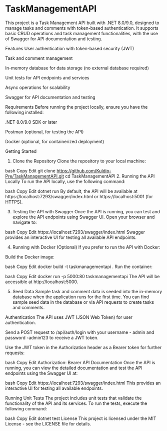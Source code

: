 # TaskManagementAPI
This project is a Task Management API built with .NET 8.0/9.0, designed to manage tasks and comments with token-based authentication. It supports basic CRUD operations and task management functionalities, with the use of Swagger for API documentation and testing.

Features
User authentication with token-based security (JWT)

Task and comment management

In-memory database for data storage (no external database required)

Unit tests for API endpoints and services

Async operations for scalability

Swagger for API documentation and testing

Requirements
Before running the project locally, ensure you have the following installed:

.NET 8.0/9.0 SDK or later

Postman (optional, for testing the API)

Docker (optional, for containerized deployment)

Getting Started
1. Clone the Repository
Clone the repository to your local machine:

bash
Copy
Edit
git clone https://github.com/Kuldip-Pre/TaskManagementAPI.git
cd TaskManagementAPI
2. Running the API Locally
To run the API locally, use the following command:

bash
Copy
Edit
dotnet run
By default, the API will be available at https://localhost:7293/swagger/index.html or https://localhost:5001 (for HTTPS).

3. Testing the API with Swagger
Once the API is running, you can test and explore the API endpoints using Swagger UI. Open your browser and navigate to:

bash
Copy
Edit
https://localhost:7293/swagger/index.html
Swagger provides an interactive UI for testing all available API endpoints.

4. Running with Docker (Optional)
If you prefer to run the API with Docker:

Build the Docker image:

bash
Copy
Edit
docker build -t taskmanagementapi .
Run the container:

bash
Copy
Edit
docker run -p 5000:80 taskmanagementapi
The API will be accessible at http://localhost:5000.

5. Seed Data
Sample task and comment data is seeded into the in-memory database when the application runs for the first time. You can find sample seed data in the database or via API requests to create tasks and comments.

Authentication
The API uses JWT (JSON Web Token) for user authentication.

Send a POST request to /api/auth/login with your username - admin and password -admin123 to receive a JWT token.

Use the JWT token in the Authorization header as a Bearer token for further requests:

bash
Copy
Edit
Authorization: Bearer <your-jwt-token>
API Documentation
Once the API is running, you can view the detailed documentation and test the API endpoints using the Swagger UI at:

bash
Copy
Edit
https://localhost:7293/swagger/index.html
This provides an interactive UI for testing all available endpoints.

Running Unit Tests
The project includes unit tests that validate the functionality of the API and its services. To run the tests, execute the following command:

bash
Copy
Edit
dotnet test
License
This project is licensed under the MIT License - see the LICENSE file for details.
